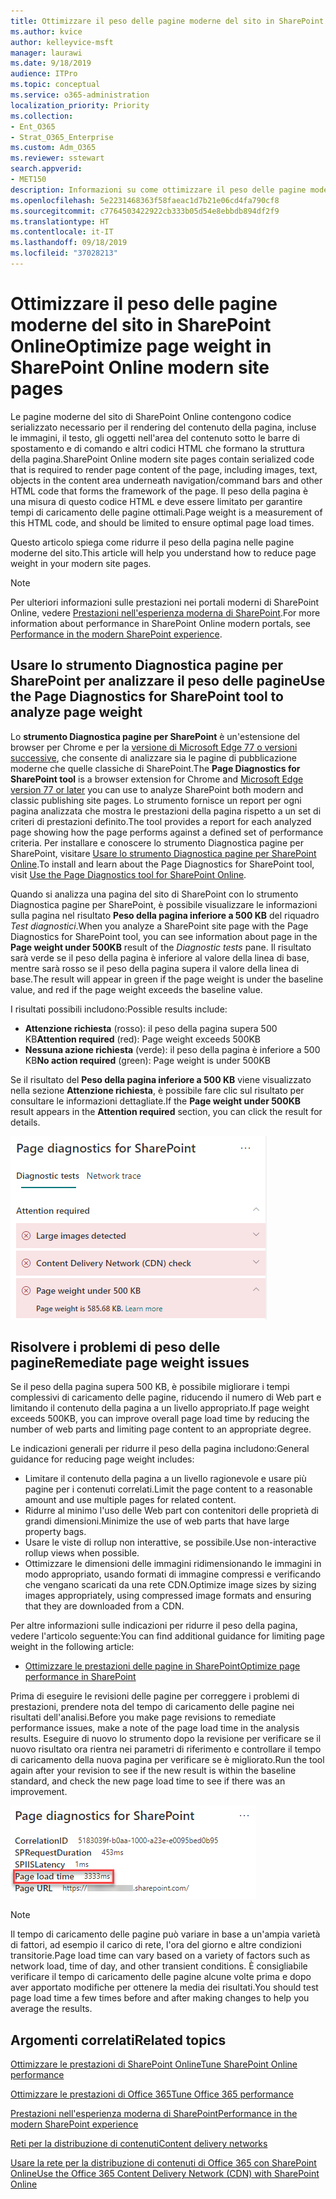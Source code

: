 ```yaml
---
title: Ottimizzare il peso delle pagine moderne del sito in SharePoint Online
ms.author: kvice
author: kelleyvice-msft
manager: laurawi
ms.date: 9/18/2019
audience: ITPro
ms.topic: conceptual
ms.service: o365-administration
localization_priority: Priority
ms.collection:
- Ent_O365
- Strat_O365_Enterprise
ms.custom: Adm_O365
ms.reviewer: sstewart
search.appverid:
- MET150
description: Informazioni su come ottimizzare il peso delle pagine moderne del sito in SharePoint Online.
ms.openlocfilehash: 5e2231468363f58faeac1d7b21e06cd4fa790cf8
ms.sourcegitcommit: c7764503422922cb333b05d54e8ebbdb894df2f9
ms.translationtype: HT
ms.contentlocale: it-IT
ms.lasthandoff: 09/18/2019
ms.locfileid: "37028213"
---
```

# <a name="optimize-page-weight-in-sharepoint-online-modern-site-pages"></a><span data-ttu-id="f2f4a-103">Ottimizzare il peso delle pagine moderne del sito in SharePoint Online</span><span class="sxs-lookup"><span data-stu-id="f2f4a-103">Optimize page weight in SharePoint Online modern site pages</span></span>

<span data-ttu-id="f2f4a-104">Le pagine moderne del sito di SharePoint Online contengono codice serializzato necessario per il rendering del contenuto della pagina, incluse le immagini, il testo, gli oggetti nell'area del contenuto sotto le barre di spostamento e di comando e altri codici HTML che formano la struttura della pagina.</span><span class="sxs-lookup"><span data-stu-id="f2f4a-104">SharePoint Online modern site pages contain serialized code that is required to render page content of the page, including images, text, objects in the content area underneath navigation/command bars and other HTML code that forms the framework of the page.</span></span> <span data-ttu-id="f2f4a-105">Il peso della pagina è una misura di questo codice HTML e deve essere limitato per garantire tempi di caricamento delle pagine ottimali.</span><span class="sxs-lookup"><span data-stu-id="f2f4a-105">Page weight is a measurement of this HTML code, and should be limited to ensure optimal page load times.</span></span>

<span data-ttu-id="f2f4a-106">Questo articolo spiega come ridurre il peso della pagina nelle pagine moderne del sito.</span><span class="sxs-lookup"><span data-stu-id="f2f4a-106">This article will help you understand how to reduce page weight in your modern site pages.</span></span>

>[!NOTE]
><span data-ttu-id="f2f4a-107">Per ulteriori informazioni sulle prestazioni nei portali moderni di SharePoint Online, vedere [Prestazioni nell'esperienza moderna di SharePoint](https://docs.microsoft.com/it-IT/sharepoint/modern-experience-performance).</span><span class="sxs-lookup"><span data-stu-id="f2f4a-107">For more information about performance in SharePoint Online modern portals, see [Performance in the modern SharePoint experience](https://docs.microsoft.com/it-IT/sharepoint/modern-experience-performance).</span></span>

## <a name="use-the-page-diagnostics-for-sharepoint-tool-to-analyze-page-weight"></a><span data-ttu-id="f2f4a-108">Usare lo strumento Diagnostica pagine per SharePoint per analizzare il peso delle pagine</span><span class="sxs-lookup"><span data-stu-id="f2f4a-108">Use the Page Diagnostics for SharePoint tool to analyze page weight</span></span>

<span data-ttu-id="f2f4a-109">Lo **strumento Diagnostica pagine per SharePoint** è un'estensione del browser per Chrome e per la [versione di Microsoft Edge 77 o versioni successive](https://www.microsoftedgeinsider.com/en-us/download?form=MI13E8&OCID=MI13E8), che consente di analizzare sia le pagine di pubblicazione moderne che quelle classiche di SharePoint.</span><span class="sxs-lookup"><span data-stu-id="f2f4a-109">The **Page Diagnostics for SharePoint tool** is a browser extension for Chrome and [Microsoft Edge version 77 or later](https://www.microsoftedgeinsider.com/en-us/download?form=MI13E8&OCID=MI13E8) you can use to analyze SharePoint both modern and classic publishing site pages.</span></span> <span data-ttu-id="f2f4a-110">Lo strumento fornisce un report per ogni pagina analizzata che mostra le prestazioni della pagina rispetto a un set di criteri di prestazioni definito.</span><span class="sxs-lookup"><span data-stu-id="f2f4a-110">The tool provides a report for each analyzed page showing how the page performs against a defined set of performance criteria.</span></span> <span data-ttu-id="f2f4a-111">Per installare e conoscere lo strumento Diagnostica pagine per SharePoint, visitare [Usare lo strumento Diagnostica pagine per SharePoint Online](page-diagnostics-for-spo.md).</span><span class="sxs-lookup"><span data-stu-id="f2f4a-111">To install and learn about the Page Diagnostics for SharePoint tool, visit [Use the Page Diagnostics tool for SharePoint Online](page-diagnostics-for-spo.md).</span></span>

<span data-ttu-id="f2f4a-112">Quando si analizza una pagina del sito di SharePoint con lo strumento Diagnostica pagine per SharePoint, è possibile visualizzare le informazioni sulla pagina nel risultato **Peso della pagina inferiore a 500 KB** del riquadro _Test diagnostici_.</span><span class="sxs-lookup"><span data-stu-id="f2f4a-112">When you analyze a SharePoint site page with the Page Diagnostics for SharePoint tool, you can see information about page in the **Page weight under 500KB** result of the _Diagnostic tests_ pane.</span></span> <span data-ttu-id="f2f4a-113">Il risultato sarà verde se il peso della pagina è inferiore al valore della linea di base, mentre sarà rosso se il peso della pagina supera il valore della linea di base.</span><span class="sxs-lookup"><span data-stu-id="f2f4a-113">The result will appear in green if the page weight is under the baseline value, and red if the page weight exceeds the baseline value.</span></span>

<span data-ttu-id="f2f4a-114">I risultati possibili includono:</span><span class="sxs-lookup"><span data-stu-id="f2f4a-114">Possible results include:</span></span>

- <span data-ttu-id="f2f4a-115">**Attenzione richiesta** (rosso): il peso della pagina supera 500 KB</span><span class="sxs-lookup"><span data-stu-id="f2f4a-115">**Attention required** (red): Page weight exceeds 500KB</span></span>
- <span data-ttu-id="f2f4a-116">**Nessuna azione richiesta** (verde): il peso della pagina è inferiore a 500 KB</span><span class="sxs-lookup"><span data-stu-id="f2f4a-116">**No action required** (green): Page weight is under 500KB</span></span>

<span data-ttu-id="f2f4a-117">Se il risultato del **Peso della pagina inferiore a 500 KB** viene visualizzato nella sezione **Attenzione richiesta**, è possibile fare clic sul risultato per consultare le informazioni dettagliate.</span><span class="sxs-lookup"><span data-stu-id="f2f4a-117">If the **Page weight under 500KB** result appears in the **Attention required** section, you can click the result for details.</span></span>

![Risultati delle Richieste a SharePoint](media/modern-portal-optimization/pagediag-page-weight.png)

## <a name="remediate-page-weight-issues"></a><span data-ttu-id="f2f4a-119">Risolvere i problemi di peso delle pagine</span><span class="sxs-lookup"><span data-stu-id="f2f4a-119">Remediate page weight issues</span></span>

<span data-ttu-id="f2f4a-120">Se il peso della pagina supera 500 KB, è possibile migliorare i tempi complessivi di caricamento delle pagine, riducendo il numero di Web part e limitando il contenuto della pagina a un livello appropriato.</span><span class="sxs-lookup"><span data-stu-id="f2f4a-120">If page weight exceeds 500KB, you can improve overall page load time by reducing the number of web parts and limiting page content to an appropriate degree.</span></span>

<span data-ttu-id="f2f4a-121">Le indicazioni generali per ridurre il peso della pagina includono:</span><span class="sxs-lookup"><span data-stu-id="f2f4a-121">General guidance for reducing page weight includes:</span></span>

- <span data-ttu-id="f2f4a-122">Limitare il contenuto della pagina a un livello ragionevole e usare più pagine per i contenuti correlati.</span><span class="sxs-lookup"><span data-stu-id="f2f4a-122">Limit the page content to a reasonable amount and use multiple pages for related content.</span></span>
- <span data-ttu-id="f2f4a-123">Ridurre al minimo l'uso delle Web part con contenitori delle proprietà di grandi dimensioni.</span><span class="sxs-lookup"><span data-stu-id="f2f4a-123">Minimize the use of web parts that have large property bags.</span></span>
- <span data-ttu-id="f2f4a-124">Usare le viste di rollup non interattive, se possibile.</span><span class="sxs-lookup"><span data-stu-id="f2f4a-124">Use non-interactive rollup views when possible.</span></span>
- <span data-ttu-id="f2f4a-125">Ottimizzare le dimensioni delle immagini ridimensionando le immagini in modo appropriato, usando formati di immagine compressi e verificando che vengano scaricati da una rete CDN.</span><span class="sxs-lookup"><span data-stu-id="f2f4a-125">Optimize image sizes by sizing images appropriately, using compressed image formats and ensuring that they are downloaded from a CDN.</span></span>

<span data-ttu-id="f2f4a-126">Per altre informazioni sulle indicazioni per ridurre il peso della pagina, vedere l'articolo seguente:</span><span class="sxs-lookup"><span data-stu-id="f2f4a-126">You can find additional guidance for limiting page weight in the following article:</span></span>

- [<span data-ttu-id="f2f4a-127">Ottimizzare le prestazioni delle pagine in SharePoint</span><span class="sxs-lookup"><span data-stu-id="f2f4a-127">Optimize page performance in SharePoint</span></span>](https://docs.microsoft.com/it-IT/sharepoint/dev/general-development/optimize-page-performance-in-sharepoint)

<span data-ttu-id="f2f4a-128">Prima di eseguire le revisioni delle pagine per correggere i problemi di prestazioni, prendere nota del tempo di caricamento delle pagine nei risultati dell'analisi.</span><span class="sxs-lookup"><span data-stu-id="f2f4a-128">Before you make page revisions to remediate performance issues, make a note of the page load time in the analysis results.</span></span> <span data-ttu-id="f2f4a-129">Eseguire di nuovo lo strumento dopo la revisione per verificare se il nuovo risultato ora rientra nei parametri di riferimento e controllare il tempo di caricamento della nuova pagina per verificare se è migliorato.</span><span class="sxs-lookup"><span data-stu-id="f2f4a-129">Run the tool again after your revision to see if the new result is within the baseline standard, and check the new page load time to see if there was an improvement.</span></span>

![Risultati del tempo di caricamento delle pagine](media/modern-portal-optimization/pagediag-page-load-time.png)

>[!NOTE]
><span data-ttu-id="f2f4a-131">Il tempo di caricamento delle pagine può variare in base a un'ampia varietà di fattori, ad esempio il carico di rete, l'ora del giorno e altre condizioni transitorie.</span><span class="sxs-lookup"><span data-stu-id="f2f4a-131">Page load time can vary based on a variety of factors such as network load, time of day, and other transient conditions.</span></span> <span data-ttu-id="f2f4a-132">È consigliabile verificare il tempo di caricamento delle pagine alcune volte prima e dopo aver apportato modifiche per ottenere la media dei risultati.</span><span class="sxs-lookup"><span data-stu-id="f2f4a-132">You should test page load time a few times before and after making changes to help you average the results.</span></span>

## <a name="related-topics"></a><span data-ttu-id="f2f4a-133">Argomenti correlati</span><span class="sxs-lookup"><span data-stu-id="f2f4a-133">Related topics</span></span>

[<span data-ttu-id="f2f4a-134">Ottimizzare le prestazioni di SharePoint Online</span><span class="sxs-lookup"><span data-stu-id="f2f4a-134">Tune SharePoint Online performance</span></span>](tune-sharepoint-online-performance.md)

[<span data-ttu-id="f2f4a-135">Ottimizzare le prestazioni di Office 365</span><span class="sxs-lookup"><span data-stu-id="f2f4a-135">Tune Office 365 performance</span></span>](tune-office-365-performance.md)

[<span data-ttu-id="f2f4a-136">Prestazioni nell'esperienza moderna di SharePoint</span><span class="sxs-lookup"><span data-stu-id="f2f4a-136">Performance in the modern SharePoint experience</span></span>](https://docs.microsoft.com/it-IT/sharepoint/modern-experience-performance.md)

[<span data-ttu-id="f2f4a-137">Reti per la distribuzione di contenuti</span><span class="sxs-lookup"><span data-stu-id="f2f4a-137">Content delivery networks</span></span>](content-delivery-networks.md)

[<span data-ttu-id="f2f4a-138">Usare la rete per la distribuzione di contenuti di Office 365 con SharePoint Online</span><span class="sxs-lookup"><span data-stu-id="f2f4a-138">Use the Office 365 Content Delivery Network (CDN) with SharePoint Online</span></span>](use-office-365-cdn-with-spo.md)
